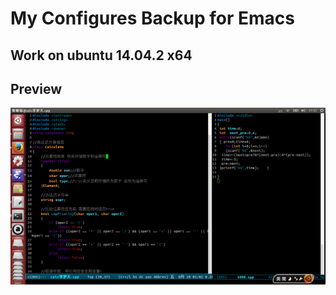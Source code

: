 # My Configures Backup for Emacs 

## Work on ubuntu 14.04.2 x64

## Preview

![](.emacs.d/site-lisp/preview.png) 

